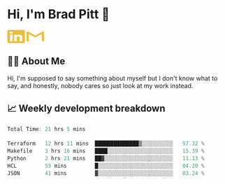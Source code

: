 # Hi, I'm Brad Pitt 👋


<a href="https://www.linkedin.com/in/mathias-mauraisin/" target="blank"><img align="center" src="./icons/linkedin.svg" alt="https://www.linkedin.com/in/mathias-mauraisin/" height="30" width="40" /></a>
<a href="mailto:mathias.mauraisin.pro@gmail.com" target="blank"><img align="center" src="./icons/gmail.svg" alt="redrew" height="30" width="40" /></a>




<!-- ![snap](images/Snap_dark.png?raw=true) -->
<!-- ![snap](images/Snap_dark_bg.png?raw=true) -->


<!-- [![My Skills](https://skillicons.dev/icons?i=c,cpp,html,css,js,ts,)](https://skillicons.dev) -->

## 🙋‍♂️&nbsp;About Me

Hi, I'm supposed to say something about myself but I don't know what to say, and honestly, nobody cares so just look at my work instead.

## 📈&nbsp;Weekly development breakdown

<!-- [![mamaurai's 42 stats](https://badge42.vercel.app/api/v2/cl1l4qz93000609l4yixitcl4/stats?cursusId=21&coalitionId=45)](https://github.com/JaeSeoKim/badge42) -->





<!--START_SECTION:waka-->

```rust
Total Time: 21 hrs 5 mins

Terraform   12 hrs 11 mins  ██████████████▒░░░░░░░░░░   57.32 %
Makefile    3 hrs 16 mins   ████░░░░░░░░░░░░░░░░░░░░░   15.39 %
Python      2 hrs 21 mins   ██▓░░░░░░░░░░░░░░░░░░░░░░   11.13 %
HCL         53 mins         █░░░░░░░░░░░░░░░░░░░░░░░░   04.20 %
JSON        41 mins         ▓░░░░░░░░░░░░░░░░░░░░░░░░   03.24 %
```

<!--END_SECTION:waka-->



